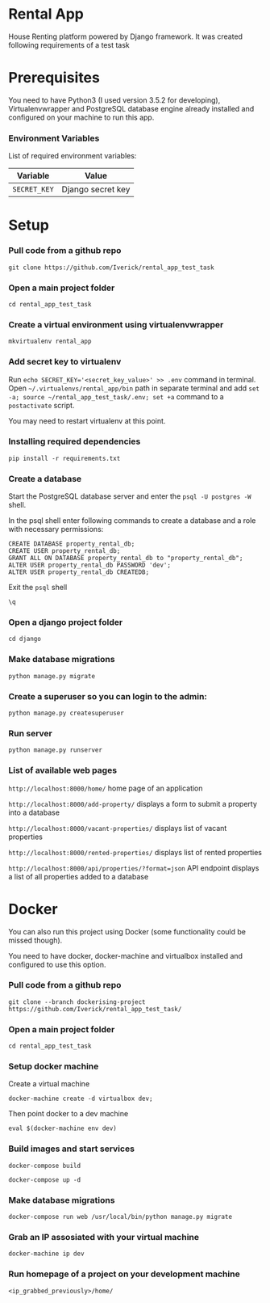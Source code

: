 # Rental App

House Renting platform powered by Django framework. It was created following requirements of a test task


# Prerequisites

You need to have Python3 (I used version 3.5.2 for developing), Virtualenvwrapper and PostgreSQL database engine already installed and configured on your machine to run this app.

### Environment Variables

List of required environment variables:

| Variable | Value |
| --- | --- |
| `SECRET_KEY` | Django secret key |


# Setup

### Pull code from a github repo
```
git clone https://github.com/Iverick/rental_app_test_task
```

### Open a main project folder
```
cd rental_app_test_task
```

### Create a virtual environment using virtualenvwrapper
```
mkvirtualenv rental_app
```

### Add secret key to virtualenv

Run ```echo SECRET_KEY='<secret_key_value>' >> .env``` command in terminal.
Open ```~/.virtualenvs/rental_app/bin``` path in separate terminal and add ```set -a; source ~/rental_app_test_task/.env; set +a``` command to a ```postactivate``` script.

You may need to restart virtualenv at this point.

### Installing required dependencies
```
pip install -r requirements.txt
```

### Create a database

Start the PostgreSQL database server and enter the ```psql -U postgres -W``` shell.

In the psql shell enter following commands to create a database and a role with necessary permissions:

```
CREATE DATABASE property_rental_db;
CREATE USER property_rental_db;
GRANT ALL ON DATABASE property_rental_db to "property_rental_db";
ALTER USER property_rental_db PASSWORD 'dev';
ALTER USER property_rental_db CREATEDB;
```

Exit the ```psql``` shell

```
\q
```

### Open a django project folder
```
cd django
```

### Make database migrations
```
python manage.py migrate
```

### Create a superuser so you can login to the admin:
```
python manage.py createsuperuser
```

### Run server
```
python manage.py runserver
```

### List of available web pages
```http://localhost:8000/home/``` home page of an application

```http://localhost:8000/add-property/``` displays a form to submit a property into a database

```http://localhost:8000/vacant-properties/``` displays list of vacant properties

```http://localhost:8000/rented-properties/``` displays list of rented properties

```http://localhost:8000/api/properties/?format=json``` API endpoint displays a list of all properties added to a database

#

# Docker

You can also run this project using Docker (some functionality could be missed though).

You need to have docker, docker-machine and virtualbox installed and configured to use this option.


### Pull code from a github repo
```
git clone --branch dockerising-project https://github.com/Iverick/rental_app_test_task/
```

### Open a main project folder
```
cd rental_app_test_task
```

### Setup docker machine

Create a virtual machine
```
docker-machine create -d virtualbox dev;
```
Then point docker to a dev machine
```
eval $(docker-machine env dev)
```

### Build images and start services
```
docker-compose build
```
```
docker-compose up -d
```

### Make database migrations
```
docker-compose run web /usr/local/bin/python manage.py migrate
```

### Grab an IP assosiated with your virtual machine
```
docker-machine ip dev
```

### Run homepage of a project on your development machine
```
<ip_grabbed_previously>/home/
```
